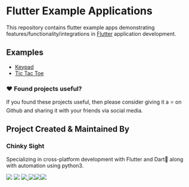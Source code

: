 # Flutter Example Applications

This repository contains flutter example apps demonstrating features/functionality/integrations in [Flutter](https://flutter.dev/) application development.

## Examples
* [Keypad](https://github.com/chinkysight/Flutter-Example-Applications/tree/master/keypad)
* [Tic Tac Toe](https://github.com/chinkysight/Flutter-Example-Applications/tree/master/tic_tac_toe)

### :heart: Found projects useful?

If you found these projects useful, then please consider giving it a :star: on Github and sharing it with your friends via social media.

## Project Created & Maintained By

### Chinky Sight

Specializing in cross-platform development with Flutter and Dart🎯 along with automation using python3.

<a href="https://play.google.com/store/apps/developer?id=Chinky+Sight"><img src="https://img.icons8.com/clouds/65/000000/google-play.png"/></a> 
<a href="https://twitter.com/ChinkySight"><img src="https://img.icons8.com/cute-clipart/64/000000/twitter.png"/></a>
<a href="https://www.facebook.com/chinkysight19"><img src="https://img.icons8.com/cute-clipart/64/000000/facebook-new.png"/>
<a href="https://www.instagram.com/chinkysight/"><img src="https://img.icons8.com/cute-clipart/64/000000/instagram-new.png"/></a><a href="https://stackoverflow.com/users/13023928/chinky-sight?tab=profile"><img src="https://img.icons8.com/color/64/000000/stackoverflow.png"/></a><a href="https://chinkysight.home.blog/"><img src="https://img.icons8.com/clouds/64/000000/domain.png"/></a>


